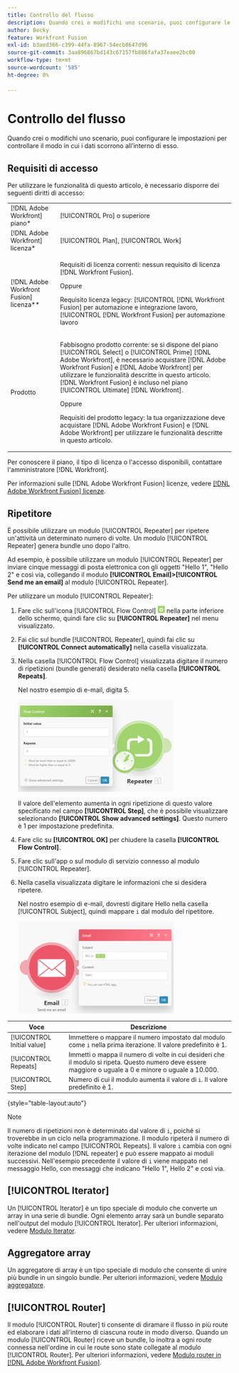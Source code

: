 ```yaml
---
title: Controllo del flusso
description: Quando crei o modifichi uno scenario, puoi configurare le impostazioni per controllare il modo in cui i dati scorrono all’interno di esso.
author: Becky
feature: Workfront Fusion
exl-id: b3aed366-c399-44fa-8967-54ecb8647d96
source-git-commit: 3aa896867bd143c67157fb886fafa37eaee2bc00
workflow-type: tm+mt
source-wordcount: '585'
ht-degree: 0%

---
```


# Controllo del flusso

Quando crei o modifichi uno scenario, puoi configurare le impostazioni per controllare il modo in cui i dati scorrono all’interno di esso.

## Requisiti di accesso

Per utilizzare le funzionalità di questo articolo, è necessario disporre dei seguenti diritti di accesso:

<table style="table-layout:auto"> 
 <col> 
 <col> 
 <tbody> 
  <tr> 
   <td role="rowheader">[!DNL Adobe Workfront] piano*</td>
  <td> <p>[!UICONTROL Pro] o superiore</p> </td>
  </tr> 
  <tr data-mc-conditions=""> 
   <td role="rowheader">[!DNL Adobe Workfront] licenza*</td>
   <td> <p>[!UICONTROL Plan], [!UICONTROL Work]</p> </td> 
  </tr> 
  <tr> 
   <td role="rowheader">[!DNL Adobe Workfront Fusion] licenza**</td> 
   <td>
   <p>Requisiti di licenza correnti: nessun requisito di licenza [!DNL Workfront Fusion].</p>
   <p>Oppure</p>
   <p>Requisito licenza legacy: [!UICONTROL [!DNL Workfront Fusion] per automazione e integrazione lavoro, [!UICONTROL [!DNL Workfront Fusion] per automazione lavoro</p>
   </td> 
  </tr> 
  <tr> 
   <td role="rowheader">Prodotto</td> 
   <td>
   <p>Fabbisogno prodotto corrente: se si dispone del piano [!UICONTROL Select] o [!UICONTROL Prime] [!DNL Adobe Workfront], è necessario acquistare [!DNL Adobe Workfront Fusion] e [!DNL Adobe Workfront] per utilizzare le funzionalità descritte in questo articolo. [!DNL Workfront Fusion] è incluso nel piano [!UICONTROL Ultimate] [!DNL Workfront].</p>
   <p>Oppure</p>
   <p>Requisiti del prodotto legacy: la tua organizzazione deve acquistare [!DNL Adobe Workfront Fusion] e [!DNL Adobe Workfront] per utilizzare le funzionalità descritte in questo articolo.</p>
   </td> 
  </tr> 
 </tbody> 
</table>

Per conoscere il piano, il tipo di licenza o l&#39;accesso disponibili, contattare l&#39;amministratore [!DNL Workfront].

Per informazioni sulle [!DNL Adobe Workfront Fusion] licenze, vedere [[!DNL Adobe Workfront Fusion] licenze](/help/workfront-fusion/set-up-and-manage-workfront-fusion/licensing-operations-overview/license-automation-vs-integration.md).

## Ripetitore

È possibile utilizzare un modulo [!UICONTROL Repeater] per ripetere un&#39;attività un determinato numero di volte. Un modulo [!UICONTROL Repeater] genera bundle uno dopo l&#39;altro.

Ad esempio, è possibile utilizzare un modulo [!UICONTROL Repeater] per inviare cinque messaggi di posta elettronica con gli oggetti &quot;Hello 1&quot;, &quot;Hello 2&quot; e così via, collegando il modulo **[!UICONTROL Email]>[!UICONTROL Send me an email]** al modulo [!UICONTROL Repeater].

Per utilizzare un modulo [!UICONTROL Repeater]:

1. Fare clic sull&#39;icona [!UICONTROL Flow Control] ![Icona Controllo flusso](/help/workfront-fusion/references/apps-and-modules/assets/flow-control-icon.gif) nella parte inferiore dello schermo, quindi fare clic su **[!UICONTROL Repeater]** nel menu visualizzato.
1. Fai clic sul bundle [!UICONTROL Repeater], quindi fai clic su **[!UICONTROL Connect automatically]** nella casella visualizzata.
1. Nella casella [!UICONTROL Flow Control] visualizzata digitare il numero di ripetizioni (bundle generati) desiderato nella casella **[!UICONTROL Repeats]**.

   Nel nostro esempio di e-mail, digita 5.

   ![Ripetitore](/help/workfront-fusion/references/apps-and-modules/assets/repeater-2-350x207.png)

   Il valore dell&#39;elemento aumenta in ogni ripetizione di questo valore specificato nel campo **[!UICONTROL Step]**, che è possibile visualizzare selezionando **[!UICONTROL Show advanced settings]**. Questo numero è 1 per impostazione predefinita.

1. Fare clic su **[!UICONTROL OK]** per chiudere la casella **[!UICONTROL Flow Control]**.

1. Fare clic sull&#39;app o sul modulo di servizio connesso al modulo [!UICONTROL Repeater].
1. Nella casella visualizzata digitare le informazioni che si desidera ripetere.

   Nel nostro esempio di e-mail, dovresti digitare Hello nella casella [!UICONTROL Subject], quindi mappare `i` dal modulo del ripetitore.

   ![Ripetitore](/help/workfront-fusion/references/apps-and-modules/assets/repeater-3-350x207.png)

| Voce | Descrizione |
|---|---|
| [!UICONTROL Initial value] | Immettere o mappare il numero impostato dal modulo come `i` nella prima iterazione. Il valore predefinito è 1. |
| [!UICONTROL Repeats] | Immetti o mappa il numero di volte in cui desideri che il modulo si ripeta. Questo numero deve essere maggiore o uguale a 0 e minore o uguale a 10.000. |
| [!UICONTROL Step] | Numero di cui il modulo aumenta il valore di `i`. Il valore predefinito è 1. |

{style="table-layout:auto"}

>[!NOTE]
>
>Il numero di ripetizioni non è determinato dal valore di `i`, poiché si troverebbe in un ciclo nella programmazione. Il modulo ripeterà il numero di volte indicato nel campo [!UICONTROL Repeats]. Il valore `i` cambia con ogni iterazione del modulo [!DNL repeater] e può essere mappato ai moduli successivi. Nell&#39;esempio precedente il valore di `i` viene mappato nel messaggio Hello, con messaggi che indicano &quot;Hello 1&quot;, Hello 2&quot; e così via.

## [!UICONTROL Iterator]

Un [!UICONTROL Iterator] è un tipo speciale di modulo che converte un array in una serie di bundle. Ogni elemento array sarà un bundle separato nell&#39;output del modulo [!UICONTROL Iterator]. Per ulteriori informazioni, vedere [Modulo Iterator](/help/workfront-fusion/references/modules/iterator-module.md).

## Aggregatore array

Un aggregatore di array è un tipo speciale di modulo che consente di unire più bundle in un singolo bundle. Per ulteriori informazioni, vedere [Modulo aggregatore](/help/workfront-fusion/references/modules/aggregator-module.md).

## [!UICONTROL Router]

Il modulo [!UICONTROL Router] ti consente di diramare il flusso in più route ed elaborare i dati all&#39;interno di ciascuna route in modo diverso. Quando un modulo [!UICONTROL Router] riceve un bundle, lo inoltra a ogni route connessa nell&#39;ordine in cui le route sono state collegate al modulo [!UICONTROL Router]. Per ulteriori informazioni, vedere [Modulo router in [!DNL Adobe Workfront Fusion]](/help/workfront-fusion/create-scenarios/add-modules/router-module.md).

<!--
<div>
<h2>Directives</h2>
<p>The error handling directives allow you to control how your scenario reacts to errors. For more information, see <a href="/help/workfront-fusion/create-scenarios/config-error-handling/advanced-error-handling.md" class="MCXref xref">Advanced error handling in Adobe Workfront Fusion</a> and <a href="/help/workfront-fusion/references/errors/directives-for-error-handling.md" class="MCXref xref">Directives for error handling in Adobe Workfront Fusion</a>.</p>
</div>
-->
